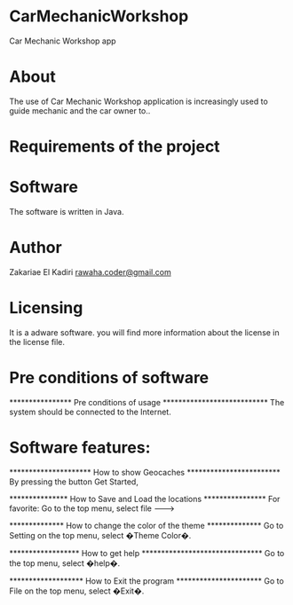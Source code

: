 # CarMechanicWorkshop
Car Mechanic Workshop app

# About
The use of Car Mechanic Workshop application is increasingly used to guide mechanic and the car owner to..

# Requirements of the project


# Software
The software is written in Java.

# Author
Zakariae El Kadiri <rawaha.coder@gmail.com>

# Licensing
It is a adware software. you will find more information about the license in the license file.

# Pre conditions of software 
**************** Pre conditions of usage ***************************
The system should be connected to the Internet.


# Software features:
********************* How to show Geocaches ************************
By pressing the button Get Started,  
 
*************** How to Save and Load the locations ****************
For favorite: 
 Go to the top menu, select file --->   
 
************** How to change the color of the theme **************
Go to Setting on the top menu, select �Theme Color�. 
 
****************** How to get help *******************************
Go to the top menu, select �help�. 
 
******************* How to Exit the program **********************
Go to File on the top menu, select �Exit�.
